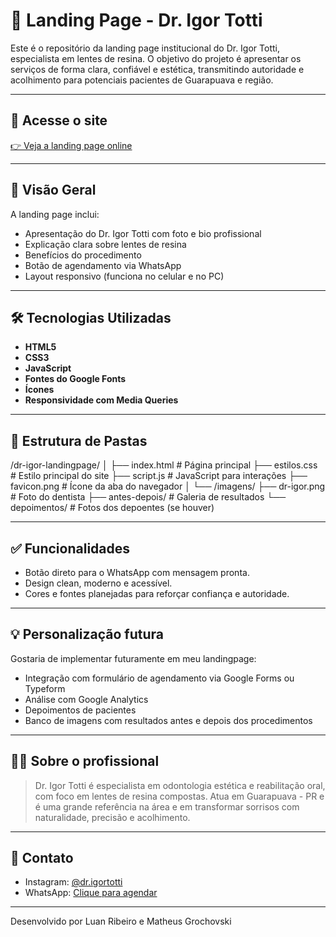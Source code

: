# 🦷 Landing Page - Dr. Igor Totti

Este é o repositório da landing page institucional do Dr. Igor Totti, especialista em lentes de resina. O objetivo do projeto é apresentar os serviços de forma clara, confiável e estética, transmitindo autoridade e acolhimento para potenciais pacientes de Guarapuava e região.

---

## 🔗 Acesse o site

[👉 Veja a landing page online](https://drigortotti.netlify.app/) 

---

## 📸 Visão Geral

A landing page inclui:
- Apresentação do Dr. Igor Totti com foto e bio profissional
- Explicação clara sobre lentes de resina
- Benefícios do procedimento
- Botão de agendamento via WhatsApp
- Layout responsivo (funciona no celular e no PC)

---

## 🛠️ Tecnologias Utilizadas

- **HTML5**  
- **CSS3**  
- **JavaScript**  
- **Fontes do Google Fonts**  
- **Ícones**  
- **Responsividade com Media Queries**

---

## 📁 Estrutura de Pastas

/dr-igor-landingpage/
│
├── index.html # Página principal
├── estilos.css # Estilo principal do site
├── script.js # JavaScript para interações
├── favicon.png # Ícone da aba do navegador
│
└── /imagens/
├── dr-igor.png # Foto do dentista
├── antes-depois/ # Galeria de resultados
└── depoimentos/ # Fotos dos depoentes (se houver)

---

## ✅ Funcionalidades

- Botão direto para o WhatsApp com mensagem pronta.
- Design clean, moderno e acessível.
- Cores e fontes planejadas para reforçar confiança e autoridade.

---

## 💡 Personalização futura

Gostaria de implementar futuramente em meu landingpage:
- Integração com formulário de agendamento via Google Forms ou Typeform
- Análise com Google Analytics
- Depoimentos de pacientes
- Banco de imagens com resultados antes e depois dos procedimentos

---

## 👨‍⚕️ Sobre o profissional

> Dr. Igor Totti é especialista em odontologia estética e reabilitação oral, com foco em lentes de resina compostas. Atua em Guarapuava - PR e 
é uma grande referência na área e em transformar sorrisos com naturalidade, precisão e acolhimento.

---

## 📩 Contato

- Instagram: [@dr.igortotti](https://instagram.com/dr.igortotti)
- WhatsApp: [Clique para agendar](https://wa.me/5542999999999)

---

Desenvolvido por Luan Ribeiro e Matheus Grochovski